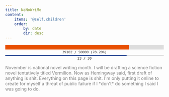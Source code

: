 ```yaml
---
title: NaNoWriMo
content:
    items: '@self.children'
    order:
        by: date
        dir: desc
---
```


<div style="margin: auto; text-align: center; width: 100%;" title="78.20%"><div style="text-align: left; margin: 2px auto; font-size: 0px; line-height: 0px; background: #DDDDDD; overflow: hidden; "><div style="font-size: 0px; line-height: 0px; height: 15px; min-width: 0%; max-width: 78.20%; width: 78.20%; background: #E84F02; "><!----></div></div><div style="font-size: 8pt; font-family: monospace; ">39102 &#47; 50000 (78.20%)</div></div>

<div style="margin: auto; text-align: center; width: 100%;" title="76.67%"><div style="text-align: left; margin: 2px auto; font-size: 0px; line-height: 0px; background: #DDDDDD; overflow: hidden; "><div style="font-size: 0px; line-height: 0px; height: 3px; min-width: 0%; max-width: 76.67%; width: 76.67%; background: #1D3D8D; "><!----></div></div><div style="font-size: 8pt; font-family: monospace; ">23 &#47; 30</div></div>

<p style="color: gray">November is national novel writing month. I will be drafting a science fiction novel tentatively titled Vermilion. Now as Hemingway said, first draft of anything is shit. Everything on this page is shit. I'm only putting it online to create for myself a threat of public failure if I *don't* do something I said I was going to do.</p>
